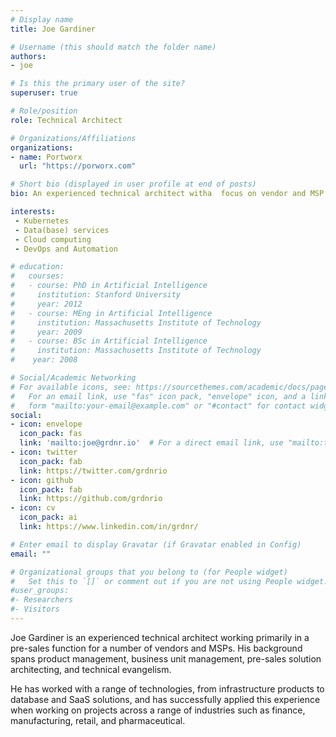 ```yaml
---
# Display name
title: Joe Gardiner

# Username (this should match the folder name)
authors:
- joe

# Is this the primary user of the site?
superuser: true

# Role/position
role: Technical Architect

# Organizations/Affiliations
organizations:
- name: Portworx
  url: "https://porworx.com"

# Short bio (displayed in user profile at end of posts)
bio: An experienced technical architect witha  focus on vendor and MSP pre-sales.

interests:
 - Kubernetes
 - Data(base) services
 - Cloud computing
 - DevOps and Automation

# education:
#   courses:
#   - course: PhD in Artificial Intelligence
#     institution: Stanford University
#     year: 2012
#   - course: MEng in Artificial Intelligence
#     institution: Massachusetts Institute of Technology
#     year: 2009
#   - course: BSc in Artificial Intelligence
#     institution: Massachusetts Institute of Technology
#    year: 2008

# Social/Academic Networking
# For available icons, see: https://sourcethemes.com/academic/docs/page-builder/#icons
#   For an email link, use "fas" icon pack, "envelope" icon, and a link in the
#   form "mailto:your-email@example.com" or "#contact" for contact widget.
social:
- icon: envelope
  icon_pack: fas
  link: 'mailto:joe@grdnr.io'  # For a direct email link, use "mailto:test@example.org".
- icon: twitter
  icon_pack: fab
  link: https://twitter.com/grdnrio
- icon: github
  icon_pack: fab
  link: https://github.com/grdnrio
- icon: cv
  icon_pack: ai
  link: https://www.linkedin.com/in/grdnr/

# Enter email to display Gravatar (if Gravatar enabled in Config)
email: ""

# Organizational groups that you belong to (for People widget)
#   Set this to `[]` or comment out if you are not using People widget.
#user_groups:
#- Researchers
#- Visitors
---
```

Joe Gardiner is an experienced technical architect working primarily in a pre-sales function for a number of vendors and MSPs. His background spans product management, business unit management, pre-sales solution architecting, and technical evangelism. 

He has worked with a range of technologies, from infrastructure products to database and SaaS solutions, and has successfully applied this experience when working on projects across a range of industries such as finance, manufacturing, retail, and pharmaceutical. 

